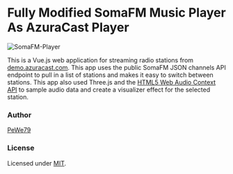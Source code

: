 [site]: https://cloudmu.id/
[mit]: https://www.opensource.org/licenses/mit-license.php
[repo]: https://github.com/PeWe79/somaFm-player-mod/
[azuracast]: https://demo.azuracast.com/
[audioapi]: https://developer.mozilla.org/en-US/docs/Web/API/AudioContext
[vue]: https://github.com/vuejs/vue
[node]: https://nodejs.org/

# Fully Modified SomaFM Music Player As AzuraCast Player

![SomaFM-Player](https://raw.githubusercontent.com/PeWe79/somaFm-player-mod/main/thumb.jpg)

This is a Vue.js web application for streaming radio stations from [demo.azuracast.com][azuracast]. This app uses the public SomaFM JSON channels API endpoint to pull in a list of stations and makes it easy to switch between stations. This app also used Three.js and the [HTML5 Web Audio Context API][audioapi] to sample audio data and create a visualizer effect for the selected station.


### Author

[PeWe79][site]

### License

Licensed under [MIT][mit].
